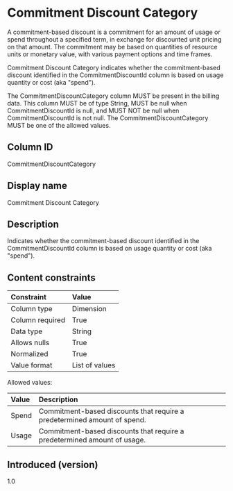 # Commitment Discount Category

A commitment-based discount is a commitment for an amount of usage or spend throughout a specified term, in exchange for discounted unit pricing on that amount. The commitment may be based on quantities of resource units or monetary value, with various payment options and time frames.

Commitment Discount Category indicates whether the commitment-based discount identified in the CommitmentDiscountId column is based on usage quantity or cost (aka "spend").

The CommitmentDiscountCategory column MUST be present in the billing data. This column MUST be of type String, MUST be null when CommitmentDiscountId is null, and MUST NOT be null when CommitmentDiscountId is not null. The CommitmentDiscountCategory MUST be one of the allowed values.

## Column ID

CommitmentDiscountCategory

## Display name

Commitment Discount Category

## Description

Indicates whether the commitment-based discount identified in the CommitmentDiscountId column is based on usage quantity or cost (aka "spend").

## Content constraints

| Constraint      | Value          |
| :-------------- | :------------- |
| Column type     | Dimension      |
| Column required | True           |
| Data type       | String         |
| Allows nulls    | True           |
| Normalized      | True           |
| Value format    | List of values |

Allowed values:

| Value | Description                                                              |
| :---- | :----------------------------------------------------------------------- |
| Spend | Commitment-based discounts that require a predetermined amount of spend. |
| Usage | Commitment-based discounts that require a predetermined amount of usage. |

## Introduced (version)

1.0
